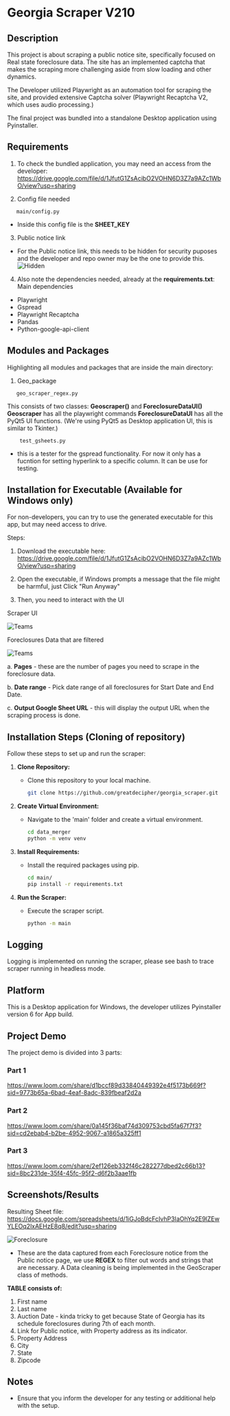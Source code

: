 # Georgia Scraper V210

## Description
This project is about scraping a public notice site, specifically focused on Real state foreclosure data. The site has an implemented captcha that makes the scraping more challenging aside from slow loading and other dynamics.

The Developer utilized Playwright as an automation tool for scraping the site, and provided extensive Captcha solver (Playwright Recaptcha V2, which uses audio processing.)

The final project was bundled into a standalone Desktop application using Pyinstaller.

## Requirements
1. To check the bundled application, you may need an access from the developer:
https://drive.google.com/file/d/1JfutG1ZsAcibO2VOHN6D3Z7a9AZc1WbO/view?usp=sharing

2. Config file needed 
 ```
    main/config.py
 ```
- Inside this config file is the **SHEET_KEY**

3. Public notice link
- For the Public notice link, this needs to be hidden for security puposes and the developer and repo owner may be the one to provide this.
    ![Hidden](main/screenshots/link_hidden.png)


4. Also note the dependencies needed, already at the **requirements.txt**:
Main dependencies
* Playwright
* Gspread
* Playwright Recaptcha
* Pandas
* Python-google-api-client

## Modules and Packages
Highlighting all modules and packages that are inside the main directory:
1. Geo_package
 ```
    geo_scraper_regex.py
 ```
This consists of two classes: **Geoscraper()** and **ForeclosureDataUI()** 
**Geoscraper** has all the playwright commands
**ForeclosureDataUI** has all the PyQt5 UI functions. (We're using PyQt5 as   Desktop application UI, this is similar to Tkinter.)

```
    test_gsheets.py
```
- this is a tester for the gspread functionality. For now it only has a fucntion for setting hyperlink to a specific column. It can be use for testing.


## Installation for Executable (Available for Windows only)
For non-developers, you can try to use the generated executable for this app, but may need access to drive.

Steps:
1. Download the executable here:
https://drive.google.com/file/d/1JfutG1ZsAcibO2VOHN6D3Z7a9AZc1WbO/view?usp=sharing

2. Open the executable, if Windows prompts a message that the file might be harmful, just Click "Run Anyway"

3. Then, you need to interact with the UI

Scraper UI

   ![Teams](main/screenshots/geoscraper_ui.png)

Foreclosures Data that are filtered

   ![Teams](main/screenshots/foreclosures.png)

a. **Pages** - these are the number of pages you need to scrape in the foreclosure data.

b. **Date range** - Pick date range of all foreclosures for Start Date and End Date.

c. **Output Google Sheet URL** - this will display the output URL when the scraping process is done.


## Installation Steps (Cloning of repository)
Follow these steps to set up and run the scraper:
1. **Clone Repository:**
   - Clone this repository to your local machine.

     ```bash
     git clone https://github.com/greatdecipher/georgia_scraper.git
     ```

2. **Create Virtual Environment:**
   - Navigate to the 'main' folder and create a virtual environment.

     ```bash
     cd data_merger
     python -m venv venv
     ```

3. **Install Requirements:**
   - Install the required packages using pip.

     ```bash
     cd main/
     pip install -r requirements.txt
     ```

4. **Run the Scraper:**
   - Execute the scraper script.

     ```bash
     python -m main
     ```

## Logging
Logging is implemented on running the scraper, please see bash to trace scraper running in headless mode.

## Platform
This is a Desktop application for Windows, the developer utilizes Pyinstaller version 6 for App build.

## Project Demo
The project demo is divided into 3 parts:
### Part 1
https://www.loom.com/share/d1bccf89d33840449392e4f5173b669f?sid=9773b65a-6bad-4eaf-8adc-839fbeaf2d2a

### Part 2
https://www.loom.com/share/0a145f36baf74d309753cbd5fa67f7f3?sid=cd2ebab4-b2be-4952-9067-a1865a325ff1

### Part 3
https://www.loom.com/share/2ef126eb332f46c282277dbed2c66b13?sid=8bc231de-35f4-45fc-95f2-d6f2b3aae1fb


## Screenshots/Results
Resulting Sheet file:
https://docs.google.com/spreadsheets/d/1iGJoBdcFcIvhP3IaOhYq2E9lZEwYLEOq2lxAEHzE8q8/edit?usp=sharing

![Foreclosure](main/screenshots/result_foreclosure.png)


- These are the data captured from each Foreclosure notice from the Public notice page, we use **REGEX** to filter out words and strings that are necessary. A Data cleaning is being implemented in the GeoScraper class of methods.

**TABLE consists of:**
1. First name
2. Last name
3. Auction Date - kinda tricky to get because State of Georgia has its schedule foreclosures during 7th of each month.
4. Link for Public notice, with Property address as its indicator.
5. Property Address
6. City
7. State
8. Zipcode

## Notes
- Ensure that you inform the developer for any testing or additional help with the setup.

